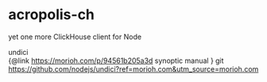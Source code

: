 # acropolis-ch
yet one more ClickHouse client for Node

undici  
    {@link https://morioh.com/p/94561b205a3d synoptic manual } 
    git https://github.com/nodejs/undici?ref=morioh.com&utm_source=morioh.com  
